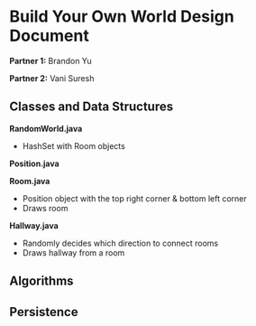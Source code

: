 # Build Your Own World Design Document

**Partner 1:**
Brandon Yu

**Partner 2:**
Vani Suresh

## Classes and Data Structures
**RandomWorld.java**

- HashSet with Room objects

**Position.java**

**Room.java**

- Position object with the top right corner & bottom left corner
- Draws room

**Hallway.java**

- Randomly decides which direction to connect rooms
- Draws hallway from a room

## Algorithms



## Persistence
